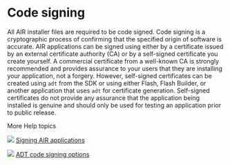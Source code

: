 # Code signing

<div>

All AIR installer files are required to be code signed. Code signing is a
cryptographic process of confirming that the specified origin of software is
accurate. AIR applications can be signed using either by a certificate issued by
an external certificate authority (CA) or by a self-signed certificate you
create yourself. A commercial certificate from a well-known CA is strongly
recommended and provides assurance to your users that they are installing your
application, not a forgery. However, self-signed certificates can be created
using `adt` from the SDK or using either Flash, Flash Builder, or another
application that uses `adt` for certificate generation. Self-signed certificates
do not provide any assurance that the application being installed is genuine and
should only be used for testing an application prior to public release.

</div>

<div>

<div>

More Help topics

</div>

<div>

</div>

![](images/airLinkIndicator.png)
[Signing AIR applications](https://help.adobe.com/en_US/air/build/WSfffb011ac560372f-19aa73f128cc9f05e8-8000.html "https://help.adobe.com/en_US/air/build/WSfffb011ac560372f-19aa73f128cc9f05e8-8000.html")

![](images/airLinkIndicator.png)
[ADT code signing options](https://help.adobe.com/en_US/air/build/WS5b3ccc516d4fbf351e63e3d118666ade46-7f72.html "https://help.adobe.com/en_US/air/build/WS5b3ccc516d4fbf351e63e3d118666ade46-7f72.html")

<div>

</div>

</div>

